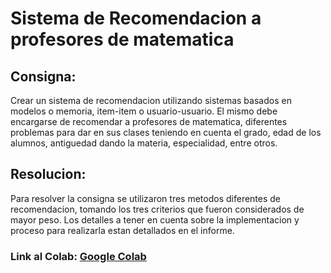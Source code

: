 # Sistema de Recomendacion a profesores de matematica

## Consigna: 
  Crear un sistema de recomendacion utilizando sistemas basados en modelos o memoria, item-item o usuario-usuario. El mismo debe encargarse de recomendar a profesores de matematica, 
  diferentes problemas para dar en sus clases teniendo en cuenta el grado, edad de los alumnos, antiguedad dando la materia, especialidad, entre otros. 

## Resolucion:
  Para resolver la consigna se utilizaron tres metodos diferentes de recomendacion, tomando los tres criterios que fueron considerados de mayor peso. Los detalles a tener en cuenta sobre la implementacion y proceso para realizarla
  estan detallados en el informe.
### Link al Colab: [Google Colab](https://colab.research.google.com/drive/1KKMD3_zAncN-wakGotDwrVRkBYB2gtGH?usp=sharing)
